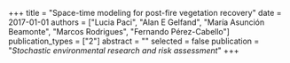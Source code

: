+++
title = "Space-time modeling for post-fire vegetation recovery"
date = 2017-01-01
authors = ["Lucia Paci", "Alan E Gelfand", "Marı́a Asunción Beamonte", "Marcos Rodrigues", "Fernando Pérez-Cabello"]
publication_types = ["2"]
abstract = ""
selected = false
publication = "*Stochastic environmental research and risk assessment*"
+++


